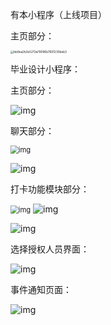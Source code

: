 有本小程序（上线项目）

主页部分：

<img src="C:\Users\12541\AppData\Local\Temp\WeChat Files\bb8ea2b3e5213a78096b7691230beb3.jpg" alt="bb8ea2b3e5213a78096b7691230beb3" style="zoom: 33%;" />



毕业设计小程序：

主页部分：

![img](file:///C:\Users\12541\AppData\Local\Temp\ksohtml20172\wps2.png)

聊天部分：

<img src="file:///C:\Users\12541\AppData\Local\Temp\ksohtml20172\wps8.jpg" alt="img" style="zoom:80%;" />

![img](file:///C:\Users\12541\AppData\Local\Temp\ksohtml20172\wps3.png)

打卡功能模块部分：

<img src="file:///C:\Users\12541\AppData\Local\Temp\ksohtml20172\wps9.jpg" alt="img" style="zoom:80%;" />

<img src="file:///C:\Users\12541\AppData\Local\Temp\ksohtml20172\wps4.png" alt="img"  />

![img](file:///C:\Users\12541\AppData\Local\Temp\ksohtml20172\wps6.png)

选择授权人员界面：

![img](file:///C:\Users\12541\AppData\Local\Temp\ksohtml20172\wps7.png)

事件通知页面：

![img](file:///C:\Users\12541\AppData\Local\Temp\ksohtml20172\wps10.jpg)

